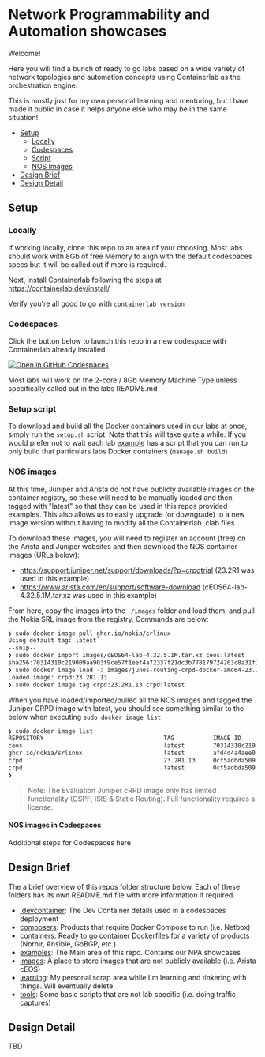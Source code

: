 # Network Programmability and Automation showcases

Welcome! 

Here you will find a bunch of ready to go labs based on a wide variety of network topologies and automation concepts using Containerlab as the orchestration engine. 

This is mostly just for my own personal learning and mentoring, but I have made it public in case it helps anyone else who may be in the same situation!

- [Setup](#setup)
  - [Locally](#locally)
  - [Codespaces](#codespaces)
  - [Script](#setup-script)
  - [NOS Images](#nos-images)
- [Design Brief](#design-brief)
- [Design Detail](#design-detail)

## Setup

### Locally

If working locally, clone this repo to an area of your choosing. Most labs should work with 8Gb of free Memory to align with the default codespaces specs but it will be called out if more is required.

Next, install Containerlab following the steps at https://containerlab.dev/install/

Verify you're all good to go with `containerlab version`

### Codespaces

Click the button below to launch this repo in a new codespace with Containerlab already installed

[![Open in GitHub Codespaces](https://github.com/codespaces/badge.svg)](https://codespaces.new/commitconfirmed/npa-showcases?quickstart=1&devcontainer_path=.devcontainer%2Fcontainerlab%2Fdevcontainer.json)

Most labs will work on the 2-core / 8Gb Memory Machine Type unless specifically called out in the labs README.md

### Setup script

To download and build all the Docker containers used in our labs at once, simply run the `setup.sh` script. Note that this will take quite a while. If you would prefer not to wait each lab [example](./examples/) has a script that you can run to only build that particulars labs Docker containers (`manage.sh build`)

### NOS images

At this time, Juniper and Arista do not have publicly available images on the container registry, so these will need to be manually loaded and then tagged with "latest" so that they can be used in this repos provided examples. This also allows us to easily upgrade (or downgrade) to a new image version without having to modify all the Containerlab .clab files.

To download these images, you will need to register an account (free) on the Arista and Juniper websites and then download the NOS container images (URLs below):

- https://support.juniper.net/support/downloads/?p=crpdtrial (23.2R1 was used in this example)
- https://www.arista.com/en/support/software-download (cEOS64-lab-4.32.5.1M.tar.xz was used in this example)

From here, copy the images into the `./images` folder and load them, and pull the Nokia SRL image from the registry. Commands are below:

```bash
❯ sudo docker image pull ghcr.io/nokia/srlinux
Using default tag: latest
--snip--
❯ sudo docker import images/cEOS64-lab-4.32.5.1M.tar.xz ceos:latest
sha256:70314310c219009aa903f9ce57f1eef4a72337f21dc3b778179724203c8a31f1
❯ sudo docker image load -i images/junos-routing-crpd-docker-amd64-23.2R1.13.tgz
Loaded image: crpd:23.2R1.13
❯ sudo docker image tag crpd:23.2R1.13 crpd:latest
```

When you have loaded/imported/pulled all the NOS images and tagged the Juniper CRPD image with latest, you should see something similar to the below when executing `sudo docker image list`

```bash
❯ sudo docker image list
REPOSITORY                                  TAG           IMAGE ID       CREATED         SIZE
ceos                                        latest        70314310c219   3 minutes ago    2.45GB
ghcr.io/nokia/srlinux                       latest        afd4d4a4aee0   6 weeks ago      2.2GB
crpd                                        23.2R1.13     0cf5adbda509   22 months ago    498MB
crpd                                        latest        0cf5adbda509   22 months ago    498MB
❯ 
```

> Note: The Evaluation Juniper cRPD image only has limited functionality (OSPF, ISIS & Static Routing). Full functionality requires a license. 

#### NOS images in Codespaces

Additional steps for Codespaces here

## Design Brief

The a brief overview of this repos folder structure below. Each of these folders has its own README.md file with more information if required.

- [.devcontainer](./.devcontainer/): The Dev Container details used in a codespaces deployment
- [composers](./composers/): Products that require Docker Compose to run (i.e. Netbox)
- [containers](./containers/): Ready to go container Dockerfiles for a variety of products (Nornir, Ansible, GoBGP, etc.)
- [examples](./examples/): The Main area of this repo. Contains our NPA showcases
- [images](./images/): A place to store images that are not publicly available (i.e. Arista cEOS)
- [learning](./learning/): My personal scrap area while I'm learning and tinkering with things. Will eventually delete
- [tools](./tools/): Some basic scripts that are not lab specific (i.e. doing traffic captures)

## Design Detail

TBD
